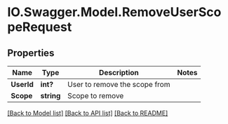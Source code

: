 # IO.Swagger.Model.RemoveUserScopeRequest
## Properties

Name | Type | Description | Notes
------------ | ------------- | ------------- | -------------
**UserId** | **int?** | User to remove the scope from | 
**Scope** | **string** | Scope to remove | 

[[Back to Model list]](../README.md#documentation-for-models) [[Back to API list]](../README.md#documentation-for-api-endpoints) [[Back to README]](../README.md)

